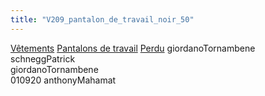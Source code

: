 ```yaml
---
title: "V209_pantalon_de_travail_noir_50"
---
```


[Vêtements](notes/equipements/L_Vetements.md) [Pantalons de travail](notes/equipements/vetements/V_PantalonsDeTravail.md) [Perdu](notes/statut/S_Perdu.md) giordanoTornambene\
schneggPatrick\
giordanoTornambene\
010920 anthonyMahamat